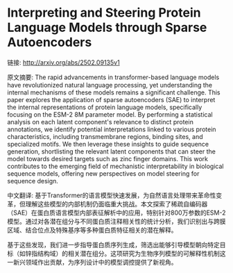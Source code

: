 # Interpreting and Steering Protein Language Models through Sparse Autoencoders

链接: http://arxiv.org/abs/2502.09135v1

原文摘要:
The rapid advancements in transformer-based language models have
revolutionized natural language processing, yet understanding the internal
mechanisms of these models remains a significant challenge. This paper explores
the application of sparse autoencoders (SAE) to interpret the internal
representations of protein language models, specifically focusing on the ESM-2
8M parameter model. By performing a statistical analysis on each latent
component's relevance to distinct protein annotations, we identify potential
interpretations linked to various protein characteristics, including
transmembrane regions, binding sites, and specialized motifs.
  We then leverage these insights to guide sequence generation, shortlisting
the relevant latent components that can steer the model towards desired targets
such as zinc finger domains. This work contributes to the emerging field of
mechanistic interpretability in biological sequence models, offering new
perspectives on model steering for sequence design.

中文翻译:
基于Transformer的语言模型快速发展，为自然语言处理带来革命性变革，但理解这些模型的内部机制仍面临重大挑战。本文探索了稀疏自编码器（SAE）在蛋白质语言模型内部表征解析中的应用，特别针对800万参数的ESM-2模型。通过对各潜在组分与不同蛋白质注释相关性的统计分析，我们识别出与跨膜区域、结合位点及特殊基序等多种蛋白质特征相关的潜在解释。

基于这些发现，我们进一步指导蛋白质序列生成，筛选出能够引导模型朝向特定目标（如锌指结构域）的相关潜在组分。这项研究为生物序列模型的可解释性机制这一新兴领域作出贡献，为序列设计中的模型调控提供了新视角。


